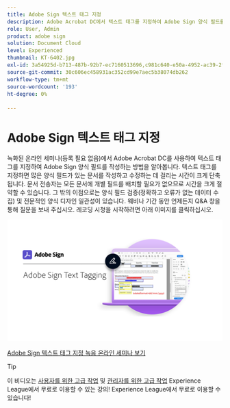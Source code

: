 ```yaml
---
title: Adobe Sign 텍스트 태그 지정
description: Adobe Acrobat DC에서 텍스트 태그를 지정하여 Adobe Sign 양식 필드를 작성하는 방법에 대해 알아봅니다
role: User, Admin
product: adobe sign
solution: Document Cloud
level: Experienced
thumbnail: KT-6402.jpg
exl-id: 3a54925d-b713-487b-92b7-ec7160513696,c981c640-e50a-4952-ac39-2f90d6d0cf08
source-git-commit: 30c606ec458931ac352cd99e7aec5b38074db262
workflow-type: tm+mt
source-wordcount: '193'
ht-degree: 0%

---
```


# Adobe Sign 텍스트 태그 지정

녹화된 온라인 세미나(등록 필요 없음)에서 Adobe Acrobat DC를 사용하여 텍스트 태그를 지정하여 Adobe Sign 양식 필드를 작성하는 방법을 알아봅니다. 텍스트 태그를 지정하면 많은 양식 필드가 있는 문서를 작성하고 수정하는 데 걸리는 시간이 크게 단축됩니다. 문서 전송자는 모든 문서에 개별 필드를 배치할 필요가 없으므로 시간을 크게 절약할 수 있습니다. 그 밖의 이점으로는 양식 필드 검증(정확하고 오류가 없는 데이터 수집) 및 전문적인 양식 디자인 일관성이 있습니다. 웨비나 기간 동안 언제든지 Q&amp;A 창을 통해 질문을 보내 주십시오. 레코딩 시청을 시작하려면 아래 이미지를 클릭하십시오.

[![세션 보기](../assets/Text-Tagging.png)](https://event.on24.com/wcc/r/2338276/415BE4603F60A61A546C0A91528B444F)

[Adobe Sign 텍스트 태그 지정 녹음 온라인 세미나 보기](https://event.on24.com/wcc/r/2338276/415BE4603F60A61A546C0A91528B444F)

>[!TIP]
>
>이 비디오는 [사용자를 위한 고급 작업](https://experienceleague.adobe.com/?recommended=Sign-U-1-2020.3) 및 [관리자를 위한 고급 작업](https://experienceleague.adobe.com/?recommended=Sign-A-1-2020.1) Experience League에서 무료로 이용할 수 있는 강의! Experience League에서 무료로 이용할 수 있습니다!
